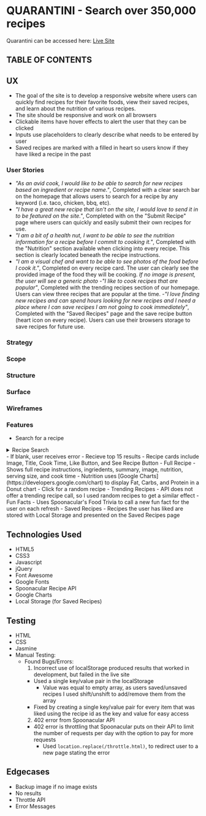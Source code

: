 # QUARANTINI - Search over 350,000 recipes

Quarantini can be accessed here: [Live Site](https://pmarre.github.io/full_stack_cert/03_interactive_frontend_development/milestone_2/index.html)

## TABLE OF CONTENTS

## UX

- The goal of the site is to develop a responsive website where users can quickly find recipes for their favorite foods, view their saved recipes, and learn about the nutrition of various recipes.
- The site should be responsive and work on all browsers
- Clickable items have hover effects to alert the user that they can be clicked
- Inputs use placeholders to clearly describe what needs to be entered by user
- Saved recipes are marked with a filled in heart so users know if they have liked a recipe in the past

### User Stories

- _"As an avid cook, I would like to be able to search for new recipes based on ingredient or recipe name."_, Completed with a clear search bar on the homepage that allows users to search for a recipe by any keyword (i.e. taco, chicken, bbq, etc).
- _"I have a great new recipe that isn't on the site, I would love to send it in to be featured on the site."_, Completed with on the "Submit Recipe" page where users can quickly and easily submit their own recipes for use.
- _"I am a bit of a health nut, I want to be able to see the nutrition information for a recipe before I commit to cooking it."_, Completed with the "Nutrition" section available when clicking into every recipe. This section is clearly located beneath the recipe instructions.
- _"I am a visual chef and want to be able to see photos of the food before I cook it."_, Completed on every recipe card. The user can clearly see the provided image of the food they will be cooking. _If no image is present, the user will see a generic photo_ -_"I like to cook recipes that are popular"_, Completed with the trending recipes section of our homepage. Users can view three recipes that are popular at the time. -_"I love finding new recipes and can spend hours looking for new recipes and I need a place where I can save recipes I am not going to cook immediately"_, Completed with the "Saved Recipes" page and the save recipe button (heart icon on every recipe). Users can use their browsers storage to save recipes for future use.

### Strategy

### Scope

### Structure

### Surface

### Wireframes

### Features

- Search for a recipe
<details>
<summary>Recipe Search</summary>
<br>
![Image of recipe search](https://github.com/pmarre/full_stack_cert/03_interactive_frontend_development/milestone_2/assets/images/readme-images/recipe-search.png)
</details>
  - If blank, user receives error
  - Recieve top 15 results
    - Recipe cards include Image, Title, Cook Time, Like Button, and See Recipe Button
- Full Recipe
  - Shows full recipe instructions, ingriedents, summary, image, nutrition, serving size, and cook time
  - Nutrition uses [Google Charts](https://developers.google.com/chart) to display Fat, Carbs, and Protein in a Donut chart
- Click for a random recipe
- Trending Recipes
  - API does not offer a trending recipe call, so I used random recipes to get a similar effect
- Fun Facts
  - Uses Spoonacular's Food Trivia to call a new fun fact for the user on each refresh
- Saved Recipes
  - Recipes the user has liked are stored with Local Storage and presented on the Saved Recipes page

## Technologies Used

- HTML5
- CSS3
- Javascript
- jQuery
- Font Awesome
- Google Fonts
- Spoonacular Recipe API
- Google Charts
- Local Storage (for Saved Recipes)

## Testing

- HTML
- CSS
- Jasmine
- Manual Testing:
  - Found Bugs/Errors:
    1. Incorrect use of localStorage produced results that worked in development, but failed in the live site
    - Used a single key/value pair in the localStorage
      - Value was equal to empty array, as users saved/unsaved recipes I used shift/unshift to add/remove them from the array
    - Fixed by creating a single key/value pair for every item that was liked using the recipe id as the key and value for easy access
    2. 402 error from Spoonacular API
    - 402 error is throttling that Spoonacular puts on their API to limit the number of requests per day with the option to pay for more requests
      - Used `location.replace(/throttle.html)`, to redirect user to a new page stating the error

## Edgecases

- Backup image if no image exists
- No results
- Throttle API
- Error Messages
